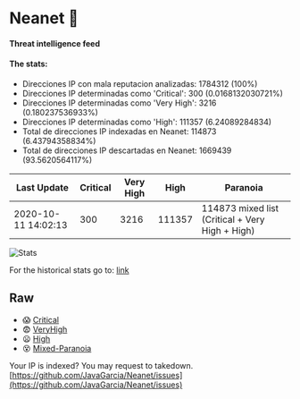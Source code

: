 # Neanet :hocho:
#### Threat intelligence feed
#### The stats:

- Direcciones IP con mala reputacion analizadas: 1784312 (100%)
- Direcciones IP determinadas como 'Critical':  300 (0.0168132030721%)
- Direcciones IP determinadas como 'Very High':  3216 (0.180237536933%)
- Direcciones IP determinadas como 'High':  111357 (6.24089284834)
- Total de direcciones IP indexadas en Neanet:  114873 (6.43794358834%)
- Total de direcciones IP descartadas en Neanet:  1669439 (93.5620564117%)

| Last Update | Critical | Very High | High | Paranoia |
| --- | --- | --- | --- | --- |
| 2020-10-11 14:02:13 | 300 | 3216 | 111357 | 114873 mixed list (Critical + Very High + High)|

![Stats](https://docs.google.com/spreadsheets/d/e/2PACX-1vSnaNMIXVabIpDJjufMlzH7poXnshF3mgd8Is1g9ytUEzVsP5my4Trn8f-xkoLLQ38xpL3HtmUexLo6/pubchart?oid=501124687&format=image)

For the historical stats go to: [link](/stats.csv)
## Raw
- :scream: [Critical](https://raw.githubusercontent.com/JavaGarcia/Neanet/master/blacklists/neanet_critical.txt)
- :fearful: [VeryHigh](https://raw.githubusercontent.com/JavaGarcia/Neanet/master/blacklists/neanet_veryHigh.txtt)
- :frowning: [High](https://raw.githubusercontent.com/JavaGarcia/Neanet/master/blacklists/neanet_high.txt)
- :dizzy_face: [Mixed-Paranoia](https://raw.githubusercontent.com/JavaGarcia/Neanet/master/blacklists/neanet_all.txt)


Your IP is indexed? You may request to takedown. [https://github.com/JavaGarcia/Neanet/issues](https://github.com/JavaGarcia/Neanet/issues)

























































































































































































































































































































































































































































































































































































































































































































































































































































































































































































































































































































































































































































































































































































